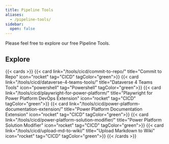 ```yaml
---
title: Pipeline Tools
aliases:
  - /pipeline-tools/
sidebar:
  open: false
---
```


Please feel free to explore our free Pipeline Tools.


## Explore

{{< cards >}}
  {{< card link="/tools/cicd/commit-to-repo/" title="Commit to Repo" icon="rocket" tag="CICD" tagColor="green">}}
  {{< card link="/tools/cicd/dataverse-4-teams-tools/" title="Dataverse 4 Teams Tools" icon="powershell" tag="Powershell" tagColor="green">}}
  {{< card link="/tools/cicd/playwright-for-power-platform/" title="Playwright for Power Platform DevOps Extension" icon="rocket" tag="CICD" tagColor="green">}}
  {{< card link="/tools/cicd/power-platform-documentation-extension/" title="Power Platform Documentation Extension" icon="rocket" tag="CICD" tagColor="green">}}
  {{< card link="/tools/cicd/power-platform-solution-modifier/" title="Power Platform Solution Modifier" icon="rocket" tag="CICD" tagColor="green">}}
  {{< card link="/tools/cicd/upload-md-to-wiki/" title="Upload Markdown to Wiki" icon="rocket" tag="CICD" tagColor="green">}}
{{< /cards >}}



